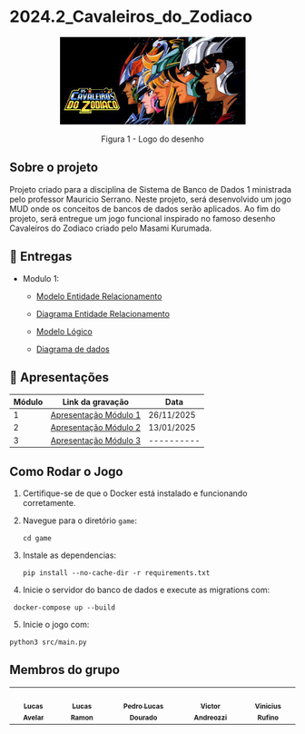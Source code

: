 # 2024.2_Cavaleiros_do_Zodiaco
<center>


![Logo Cavaleiros](./assets/images.jpeg)

Figura 1 - Logo do desenho

</center>

## Sobre o projeto

Projeto criado para a disciplina de Sistema de Banco de Dados 1 ministrada pelo professor Mauricio Serrano. Neste projeto, será desenvolvido um jogo MUD onde os conceitos de bancos de dados serão aplicados. Ao fim do projeto, será entregue um jogo funcional inspirado no famoso desenho Cavaleiros do Zodiaco criado pelo Masami Kurumada.

## 📁 Entregas

- Modulo 1:

  - [Modelo Entidade Relacionamento]()

  - [Diagrama Entidade Relacionamento]()

  - [Modelo Lógico]()

  - [Diagrama de dados]()

## 🎥 Apresentações
<center>

| Módulo | Link da gravação                                                        | Data       |
| ------ | ------------------------------------------------------------------------| ---------- |
| 1      | [Apresentação Módulo 1](https://www.youtube.com/watch?v=xasOyzUFag4)    | 26/11/2025 |
| 2      | [Apresentação Módulo 2](https://youtu.be/uQpDJccvRBM?si=op720gt-4Q9Ot8lb)                                               | 13/01/2025|
| 3      | [Apresentação Módulo 3]()                                               | ---------- |
  
</center>

## Como Rodar o Jogo

1. Certifique-se de que o Docker está instalado e funcionando corretamente.

2. Navegue para o diretório `game`:

   ```
   cd game

   ```
3. Instale as dependencias:
   
   ```
   pip install --no-cache-dir -r requirements.txt
   ```
5. Inicie o servidor do banco de dados e execute as migrations com:

  ```
   docker-compose up --build
  ```
5. Inicie o jogo com:

  ```
  python3 src/main.py
  ```
## Membros do grupo

<center>
<table>
  <tr>
    <td align="center"><a href="https://github.com/LucasAvelar2711"><img style="border-radius: 50%;" src="https://github.com/LucasAvelar2711.png" width="100px;" alt=""/><br /><sub><b>Lucas Avelar</b></sub></a><br />
    <td align="center"><a href="https://github.com/lramon2001"><img style="border-radius: 50%;" src="https://github.com/lramon2001.png" width="100px;" alt=""/><br /><sub><b>Lucas Ramon</b></sub></a><br />
    <td align="center"><a href="https://github.com/lucasdray"><img style="border-radius: 50%;" src="https://github.com/lucasdray.png" width="100px;" alt=""/><br /><sub><b>Pedro Lucas Dourado</b></sub></a><br />
    <td align="center"><a href="https://github.com/andreozzi"><img style="border-radius: 50%;" src="https://github.com/andreozzi.png" width="100px;" alt=""/><br /><sub><b>Victor Andreozzi</b></sub></a><br />
    <td align="center"><a href="https://github.com/RufinoVfR"><img style="border-radius: 50%;" src="https://github.com/RufinoVfR.png" width="100px;" alt=""/><br /><sub><b>Vinicius Rufino</b></sub></a><br />

  </tr>
</table>
</center>


